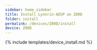 ```yaml
---
sidebar: home_sidebar
title: Install Lynnrin-AOSP on Z00D
folder: install
permalink: /devices/Z00D/install
device: Z00D
---
```

{% include templates/device_install.md %}
